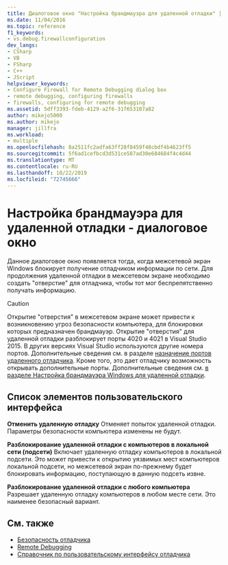 ```yaml
---
title: Диалоговое окно "Настройка брандмауэра для удаленной отладки" | Документация Майкрософт
ms.date: 11/04/2016
ms.topic: reference
f1_keywords:
- vs.debug.firewallconfiguration
dev_langs:
- CSharp
- VB
- FSharp
- C++
- JScript
helpviewer_keywords:
- Configure Firewall for Remote Debugging dialog box
- remote debugging, configuring firewalls
- firewalls, configuring for remote debugging
ms.assetid: 5dff3393-fdeb-4129-a2f6-31f653107a82
author: mikejo5000
ms.author: mikejo
manager: jillfra
ms.workload:
- multiple
ms.openlocfilehash: 8a2511fc2adfa63ff28f8459f48cbdf4b4623ff5
ms.sourcegitcommit: 5f6ad1cefbcd3d531ce587ad30e684684f4c4d44
ms.translationtype: MT
ms.contentlocale: ru-RU
ms.lasthandoff: 10/22/2019
ms.locfileid: "72745666"
---
```

# <a name="configure-firewall-for-remote-debugging-dialog-box"></a>Настройка брандмауэра для удаленной отладки - диалоговое окно
Данное диалоговое окно появляется тогда, когда межсетевой экран Windows блокирует получение отладчиком информации по сети. Для продолжения удаленной отладки в межсетевом экране необходимо создать "отверстие" для отладчика, чтобы тот мог беспрепятственно получать информацию.

> [!CAUTION]
> Открытие "отверстия" в межсетевом экране может привести к возникновению угроз безопасности компьютера, для блокировки которых предназначен брандмауэр. Открытие "отверстия" для удаленной отладки разблокирует порты 4020 и 4021 в Visual Studio 2015. В других версиях Visual Studio используются другие номера портов. Дополнительные сведения см. в разделе [назначение портов удаленного отладчика](../debugger/remote-debugger-port-assignments.md). Кроме того, это дает отладчику возможность открывать дополнительные порты. Дополнительные сведения см. [в разделе Настройка брандмауэра Windows для удаленной отладки](../debugger/configure-the-windows-firewall-for-remote-debugging.md).

## <a name="uielement-list"></a>Список элементов пользовательского интерфейса
 **Отменить удаленную отладку** Отменяет попыток удаленной отладки. Параметры безопасности компьютера изменены не будут.

 **Разблокирование удаленной отладки с компьютеров в локальной сети (подсети)** Включает удаленную отладку компьютеров в локальной подсети. Это может привести к открытию уязвимых мест компьютеров локальной подсети, но межсетевой экран по-прежнему будет блокировать информацию, поступающую в данную подсеть извне.

 **Разблокирование удаленной отладки с любого компьютера** Разрешает удаленную отладку компьютеров в любом месте сети. Это наименее безопасный вариант.

## <a name="see-also"></a>См. также

- [Безопасность отладчика](../debugger/debugger-security.md)
- [Remote Debugging](../debugger/remote-debugging.md)
- [Справочник по пользовательскому интерфейсу отладчика](../debugger/debugging-user-interface-reference.md)